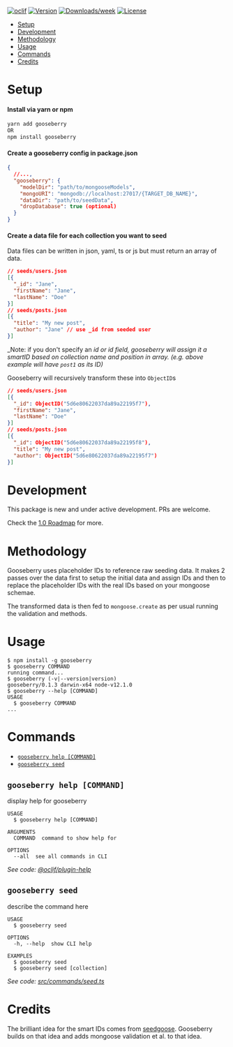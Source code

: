 <!-- <div align="center">
  <br>
  <br>
	<img src="Gooseberry@2x.png" width="300" alt="Gooseberry: Smart Mongoose Seeding Tool">
	<br>
	<br>
  <br>
	<br>
</div> -->

[![oclif](https://img.shields.io/badge/cli-oclif-brightgreen.svg)](https://oclif.io)
[![Version](https://img.shields.io/npm/v/gooseberry.svg)](https://npmjs.org/package/gooseberry)
[![Downloads/week](https://img.shields.io/npm/dw/gooseberry.svg)](https://npmjs.org/package/gooseberry)
[![License](https://img.shields.io/npm/l/gooseberry.svg)](https://github.com/hennessyevan/gooseberry/blob/master/package.json)

<!-- toc -->
* [Setup](#setup)
* [Development](#development)
* [Methodology](#methodology)
* [Usage](#usage)
* [Commands](#commands)
* [Credits](#credits)
<!-- tocstop -->

# Setup
#### Install via yarn or npm
```bash
yarn add gooseberry
OR
npm install gooseberry
```
#### Create a gooseberry config in package.json
```json
{
  //...,
  "gooseberry": {
    "modelDir": "path/to/mongooseModels",
    "mongoURI": "mongodb://localhost:27017/{TARGET_DB_NAME}",
    "dataDir": "path/to/seedData",
    "dropDatabase": true (optional)
  }
}
```
#### Create a data file for each collection you want to seed
Data files can be written in json, yaml, ts or js but must return an array of data.
```json
// seeds/users.json
[{
  "_id": "Jane",
  "firstName": "Jane",
  "lastName": "Doe"
}]
// seeds/posts.json
[{
  "title": "My new post",
  "author": "Jane" // use _id from seeded user
}]
```
_Note: if you don't specify an _id or id field, gooseberry will assign it a smartID based on collection name and position in array. (e.g. above example will have `post1` as its ID)_

Gooseberry will recursively transform these into `ObjectID`s
```json
// seeds/users.json
[{
  "_id": ObjectID("5d6e80622037da89a22195f7"),
  "firstName": "Jane",
  "lastName": "Doe"
}]
// seeds/posts.json
[{
  "_id": ObjectID("5d6e80622037da89a22195f8"),
  "title": "My new post",
  "author": ObjectID("5d6e80622037da89a22195f7")
}]
```


# Development

This package is new and under active development. PRs are welcome.

Check the [1.0 Roadmap](https://github.com/hennessyevan/gooseberry/projects/1) for more.

# Methodology

Gooseberry uses placeholder IDs to reference raw seeding data. It makes 2 passes over the data first to setup the initial data and assign IDs and then to replace the placeholder IDs with the real IDs based on your mongoose schemae.

The transformed data is then fed to `mongoose.create` as per usual running the validation and methods.


# Usage

<!-- usage -->
```sh-session
$ npm install -g gooseberry
$ gooseberry COMMAND
running command...
$ gooseberry (-v|--version|version)
gooseberry/0.1.3 darwin-x64 node-v12.1.0
$ gooseberry --help [COMMAND]
USAGE
  $ gooseberry COMMAND
...
```
<!-- usagestop -->

# Commands

<!-- commands -->
* [`gooseberry help [COMMAND]`](#gooseberry-help-command)
* [`gooseberry seed`](#gooseberry-seed)

## `gooseberry help [COMMAND]`

display help for gooseberry

```
USAGE
  $ gooseberry help [COMMAND]

ARGUMENTS
  COMMAND  command to show help for

OPTIONS
  --all  see all commands in CLI
```

_See code: [@oclif/plugin-help](https://github.com/oclif/plugin-help/blob/v2.2.1/src/commands/help.ts)_

## `gooseberry seed`

describe the command here

```
USAGE
  $ gooseberry seed

OPTIONS
  -h, --help  show CLI help

EXAMPLES
  $ gooseberry seed
  $ gooseberry seed [collection]
```

_See code: [src/commands/seed.ts](https://github.com/hennessyevan/gooseberry/blob/v0.1.3/src/commands/seed.ts)_
<!-- commandsstop -->

# Credits

The brilliant idea for the smart IDs comes from [seedgoose](https://github.com/zhangkaiyulw/seedgoose). Gooseberry builds on that idea and adds mongoose validation et al. to that idea.
